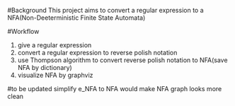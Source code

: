 #Background
This project aims to convert a regular expression to a NFA(Non-Deeterministic Finite State Automata)

#Workflow
1. give a regular expression
2. convert a regular expression to reverse polish notation
3. use Thompson algorithm to convert reverse polish notation to NFA(save NFA by dictionary)
4. visualize NFA by graphviz

#to be updated
simplify e_NFA to NFA would make NFA graph looks more clean
